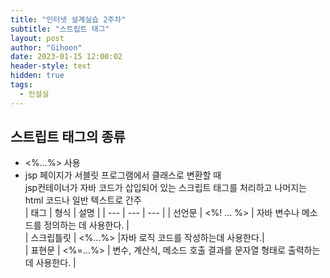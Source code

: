 ```yaml
---
title: "인터넷 설계실습 2주차"
subtitle: "스트립트 태그"
layout: post
author: "Gihoon"
date: 2023-01-15 12:00:02
header-style: text
hidden: true
tags:
  - 인설실
---
```

## 스트립트 태그의 종류
- <%...%> 사용
- jsp 페이지가 서블릿 프로그램에서 클래스로 변환할 때  
jsp컨테이너가 자바 코드가 삽입되어 있는 스크립트 태그를 처리하고 나머지는 html 코드나 일반 텍스트로 간주  
| 태그 | 형식 | 설명 |
| --- | --- | --- |
| 선언문 | <%! ... %> | 자바 변수나 메소드를 정의하는 데 사용한다. |  
| 스크립틀릿 | <%...%> |자바 로직 코드를 작성하는데 사용한다.|  
| 표현문 | <%=...%> | 변수, 계산식, 메소드 호출 결과를 문자열 형태로 출력하는 데 사용한다. |  




